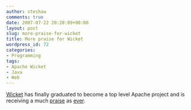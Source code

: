 ```yaml
---
author: steshaw
comments: true
date: 2007-07-22 20:28:09+00:00
layout: post
slug: more-praise-for-wicket
title: More praise for Wicket
wordpress_id: 72
categories:
- Programming
tags:
- Apache Wicket
- Java
- Web
---
```


[Wicket](http://wicket.apache.org/) has finally graduated to become a top level Apache project and is receiving a much [praise](http://jlawmi.blogspot.com/2007/06/reasons-to-love-wicket.html) as [ever](http://xhab.blogspot.com/2007/07/top-10-reasons-why-you-should-try.html).
